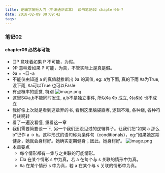 ```yaml
---
title: 逻辑学简短入门（牛津通识读本） 读书笔记02 chapter06-?
date: 2018-02-09 00:09:42
tags:
---
```

### 笔记02
#### chapter06 必然与可能
* □P 意味着如果 P 不可能，为假。
* ◊P 意味着如果 P 可能，为真，不管实际上是真是假。
* ◊a = ¬□¬a
* 不能仅由知道 a 的真值就推断出 ◊a 的真值, eg: a为下雨, 真的下雨 ◊a为True, 没下雨, ◊a可以True 也可以Fasle
* 有点概率的感觉, 特别
![image.png](http://upload-images.jianshu.io/upload_images/4832809-02951934dd9c0427.png?imageMogr2/auto-orient/strip%7CimageView2/2/w/1240)
* 这里S中a,b不能同时发生, a,b不是独立事件, 所以◊a ◊b 成立, ◊(a&b) 也不成立
* 我好像上次就是看到这章弃的书, 看到这里脑袋直疼, 逻辑不难, 各种绕, 各种符号转啊转
* 看了一遍没看懂, 重看这一章
* 我们需要简要谈一下, 另一个我们还没见过的逻辑算子。让我们把“如果 a 那么 b”记作 a → b。这种形式的语句称为条件句（conditionals），eg:“如果她定期健身，她就会身材好。她确实定期健身；因此，她身材好。
![image.png](http://upload-images.jianshu.io/upload_images/4832809-ee7cc6857c8084d0.png?imageMogr2/auto-orient/strip%7CimageView2/2/w/1240)
* 本章要点
  * 每个情形都有一集与之关联的可能情形。
  * □a 在某个情形 s 中为真，若 a 在每个与 s 关联的情形中为真。
  * ◊a 在某个情形 s 中为真，若 a 在某个与 s 关联的情形中为真。
<!---more--->